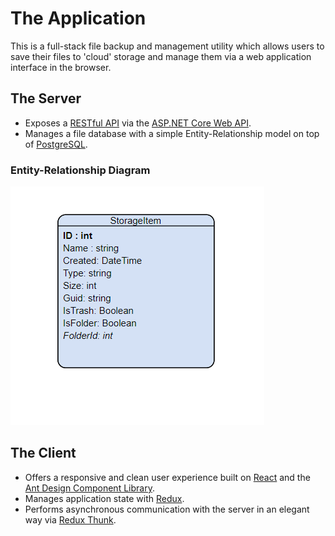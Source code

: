 # The Application

This is a full-stack file backup and management utility which allows users to save their files to 'cloud' storage and manage them via a web application interface in the browser.

## The Server
- Exposes a [RESTful API](./api_docs.md) via the [ASP.NET Core Web API](https://docs.microsoft.com/en-us/aspnet/core/web-api/?view=aspnetcore-2.1).
- Manages a file database with a simple Entity-Relationship model on top of [PostgreSQL](https://www.postgresql.org/).
### Entity-Relationship Diagram
![Entity-Relationship Diagram](./ERD.PNG?raw=true "ERD")

## The Client
- Offers a responsive and clean user experience built on [React](https://reactjs.org/) and the [Ant Design Component Library](https://ant.design/docs/react/introduce).
- Manages application state with [Redux](https://redux.js.org/).
- Performs asynchronous communication with the server in an elegant way via [Redux Thunk](https://github.com/reduxjs/redux-thunk).
